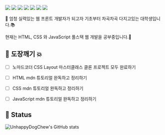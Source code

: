 <img src="https://img.shields.io/badge/HTML5-E34F26?style=flat&logo=HTML5&logoColor=FFFFFF"/> <img src="https://img.shields.io/badge/CSS3-1572B6?style=flat&logo=CSS3&logoColor=FFFFFF"/>
<img src="https://img.shields.io/badge/JavaScript-F7DF1E?style=flat&logo=JavaScript&logoColor=000000"/>
<img src="https://img.shields.io/badge/TypeScript-3178C6?style=flat&logo=TypeScript&logoColor=FFFFFF"/>
<img src="https://img.shields.io/badge/Sass-CC6699?style=flat&logo=Sass&logoColor=FFFFFF"/>
<img src="https://img.shields.io/badge/React-61DAFB?style=flat&logo=React&logoColor=000000"/>
<img src="https://img.shields.io/badge/Node.js-339933?style=flat&logo=Node.js&logoColor=FFFFFF"/>

👋 엄청 실력있는 웹 프론트 개발자가 되고자 기초부터 차곡차곡 다지고있는 대학생입니다.📚

현재는 HTML, CSS 와 JavaScript 풀스택 웹 개발을 공부중입니다.🚀


## 👊 도장깨기 💥
- [ ] 노마드코더 CSS Layout 마스터클래스 클론 프로젝트 모두 완료하기
- [ ] HTML mdn 튜토리얼 완독하고 정리하기
- [ ] CSS mdn 튜토리얼 완독하고 정리하기
- [ ] JavaScript mdn 튜토리얼 완독하고 정리하기


## 💫 Status

![UnhappyDogChew's GitHub stats](https://github-readme-stats.vercel.app/api?username=UnhappyDogChew&show_icons=true&theme=radical)

<!--
**UnhappyDogChew/UnhappyDogChew** is a ✨ _special_ ✨ repository because its `README.md` (this file) appears on your GitHub profile.

Here are some ideas to get you started:

- 🔭 I’m currently working on ...
- 🌱 I’m currently learning ...
- 👯 I’m looking to collaborate on ...
- 🤔 I’m looking for help with ...
- 💬 Ask me about ...
- 📫 How to reach me: ...
- 😄 Pronouns: ...
- ⚡ Fun fact: ...
-->
